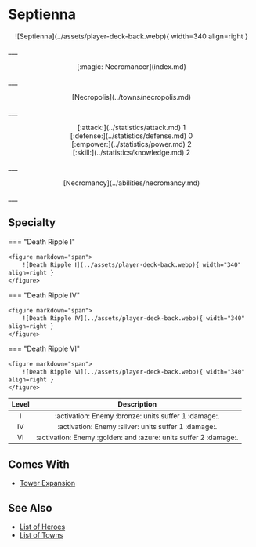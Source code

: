 # Septienna

<p style="text-align: center;" markdown>![Septienna](../assets/player-deck-back.webp){ width=340 align=right }</p>
___
<p style="text-align: center;" markdown>[:magic: Necromancer](index.md)</p>
___
<p style="text-align: center;" markdown>[Necropolis](../towns/necropolis.md)</p>
___

<p style="text-align: center;" markdown>[:attack:](../statistics/attack.md)&nbsp;1</br>[:defense:](../statistics/defense.md)&nbsp;0</br>[:empower:](../statistics/power.md)&nbsp;2</br>[:skill:](../statistics/knowledge.md)&nbsp;2</p>
___
<p style="text-align: center;" markdown>[Necromancy](../abilities/necromancy.md)</p>
___

## Specialty

=== "Death Ripple Ⅰ"

    <figure markdown="span">
        ![Death Ripple Ⅰ](../assets/player-deck-back.webp){ width="340" align=right }
    </figure>

=== "Death Ripple Ⅳ"

    <figure markdown="span">
        ![Death Ripple Ⅳ](../assets/player-deck-back.webp){ width="340" align=right }
    </figure>

=== "Death Ripple Ⅵ"

    <figure markdown="span">
        ![Death Ripple Ⅵ](../assets/player-deck-back.webp){ width="340" align=right }
    </figure>


| Level | Description |
| :---: | :---: |
| Ⅰ | :activation: Enemy :bronze: units suffer 1 :damage:. |
| Ⅳ | :activation: Enemy :silver: units suffer 1 :damage:. |
| Ⅵ | :activation: Enemy :golden: and :azure: units suffer 2 :damage:. |


## Comes With

- [Tower Expansion](../content.md)


## See Also

- [List of Heroes](index.md)
- [List of Towns](../towns/index.md)

